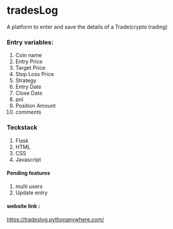 # tradesLog
A platform to enter and save the details of a Trade(crypto trading)
### Entry variables:
1. Coin name
2. Entry Price
3. Target Price
4. Stop Loss Price
5. Strategy
6. Entry Date
7. Close Date
8. pnl
9. Position Amount 
10. comments

### Teckstack
1. Flask
2. HTML
3. CSS
4. Javascript

#### Pending features
1. multi users
2. Update entry

#### website link :
 https://tradeslog.pythonanywhere.com/
